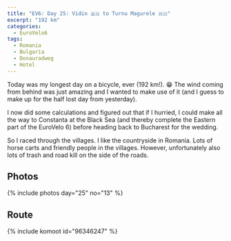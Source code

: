 ```yaml
---
title: "EV6: Day 25: Vidin 🇧🇬 to Turnu Magurele 🇷🇴"
excerpt: "192 km"
categories:
  - EuroVelo6
tags:
  - Romania
  - Bulgaria
  - Donauradweg
  - Hotel
---
```


Today was my longest day on a bicycle, ever (192 km!). 😁 The wind coming from behind was just amazing and I wanted to make use of it (and I guess to make up for the half lost day from yesterday).

I now did some calculations and figured out that if I hurried, I could make all the way to Constanta at the Black Sea (and thereby complete the Eastern part of the EuroVelo 6) before heading back to Bucharest for the wedding.

So I raced through the villages. I like the countryside in Romania. Lots of horse carts and friendly people in the villages. However, unfortunately also lots of trash and road kill on the side of the roads.

## Photos

{% include photos day="25" no="13" %}

## Route

{% include komoot id="96346247" %}
